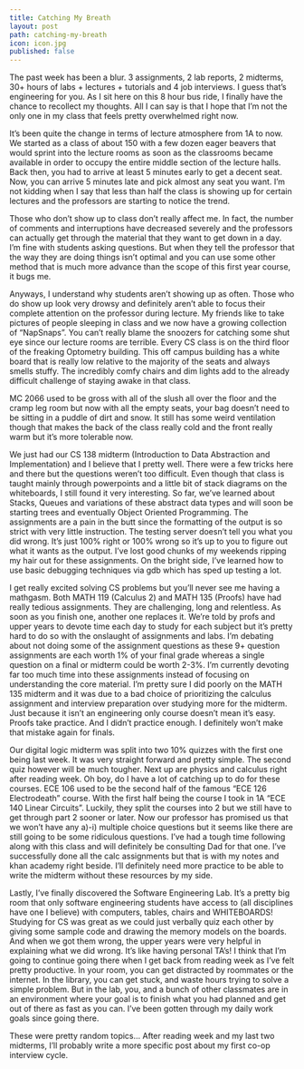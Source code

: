 ```yaml
---
title: Catching My Breath
layout: post
path: catching-my-breath
icon: icon.jpg
published: false
---
```


The past week has been a blur. 3 assignments, 2 lab reports, 2 midterms, 30+ hours of labs + lectures + tutorials and 4 job interviews. I guess that’s engineering for you. As I sit here on this 8 hour bus ride, I finally have the chance to recollect my thoughts. All I can say is that I hope that I’m not the only one in my class that feels pretty overwhelmed right now.

It’s been quite the change in terms of lecture atmosphere from 1A to now. We started as a class of about 150 with a few dozen eager beavers that would sprint into the lecture rooms as soon as the classrooms became available in order to occupy the entire middle section of the lecture halls. Back then, you had to arrive at least 5 minutes early to get a decent seat. Now, you can arrive 5 minutes late and pick almost any seat you want. I’m not kidding when I say that less than half the class is showing up for certain lectures and the professors are starting to notice the trend.

Those who don’t show up to class don’t really affect me. In fact, the number of comments and interruptions have decreased severely and the professors can actually get through the material that they want to get down in a day. I’m fine with students asking questions. But when they tell the professor that the way they are doing things isn’t optimal and you can use some other method that is much more advance than the scope of this first year course, it bugs me.

Anyways, I understand why students aren’t showing up as often. Those who do show up look very drowsy and definitely aren’t able to focus their complete attention on the professor during lecture. My friends like to take pictures of people sleeping in class and we now have a growing collection of “NapSnaps”. You can’t really blame the snoozers for catching some shut eye since our lecture rooms are terrible. Every CS class is on the third floor of the freaking Optometry building. This off campus building has a white board that is really low relative to the majority of the seats and always smells stuffy. The incredibly comfy chairs and dim lights add to the already difficult challenge of staying awake in that class.

MC 2066 used to be gross with all of the slush all over the floor and the cramp leg room but now with all the empty seats, your bag doesn’t need to be sitting in a puddle of dirt and snow. It still has some weird ventilation though that makes the back of the class really cold and the front really warm but it’s more tolerable now.

We just had our CS 138 midterm (Introduction to Data Abstraction and Implementation) and I believe that I pretty well. There were a few tricks here and there but the questions weren’t too difficult. Even though that class is taught mainly through powerpoints and a little bit of stack diagrams on the whiteboards, I still found it very interesting. So far, we’ve learned about Stacks, Queues and variations of these abstract data types and will soon be starting trees and eventually Object Oriented Programming. The assignments are a pain in the butt since the formatting of the output is so strict with very little instruction. The testing server doesn’t tell you what you did wrong. It’s just 100% right or 100% wrong so it’s up to you to figure out what it wants as the output. I’ve lost good chunks of my weekends ripping my hair out for these assignments. On the bright side, I’ve learned how to use basic debugging techniques via gdb which has sped up testing a lot.

I get really excited solving CS problems but you’ll never see me having a mathgasm. Both MATH 119 (Calculus 2) and MATH 135 (Proofs) have had really tedious assignments. They are challenging, long and relentless. As soon as you finish one, another one replaces it. We’re told by profs and upper years to devote time each day to study for each subject but it’s pretty hard to do so with the onslaught of assignments and labs. I’m debating about not doing some of the assignment questions as these 9+ question assignments are each worth 1% of your final grade whereas a single question on a final or midterm could be worth 2-3%. I’m currently devoting far too much time into these assignments instead of focusing on understanding the core material. I’m pretty sure I did poorly on the MATH 135 midterm and it was due to a bad choice of prioritizing the calculus assignment and interview preparation over studying more for the midterm. Just because it isn’t an engineering only course doesn’t mean it’s easy. Proofs take practice. And I didn’t practice enough. I definitely won’t make that mistake again for finals.

Our digital logic midterm was split into two 10% quizzes with the first one being last week. It was very straight forward and pretty simple. The second quiz however will be much tougher. Next up are physics and calculus right after reading week. Oh boy, do I have a lot of catching up to do for these courses. ECE 106 used to be the second half of the famous “ECE 126 Electrodeath” course. With the first half being the course I took in 1A “ECE 140 Linear Circuits”. Luckily, they split the courses into 2 but we still have to get through part 2 sooner or later. Now our professor has promised us that we won’t have any a)-i) multiple choice questions but it seems like there are still going to be some ridiculous questions. I’ve had a tough time following along with this class and will definitely be consulting Dad for that one. I’ve successfully done all the calc assignments but that is with my notes and khan academy right beside. I’ll definitely need more practice to be able to write the midterm without these resources by my side.

Lastly, I’ve finally discovered the Software Engineering Lab. It’s a pretty big room that only software engineering students have access to (all disciplines have one I believe) with computers, tables, chairs and WHITEBOARDS! Studying for CS was great as we could just verbally quiz each other by giving some sample code and drawing the memory models on the boards. And when we got them wrong, the upper years were very helpful in explaining what we did wrong. It’s like having personal TA’s! I think that I’m going to continue going there when I get back from reading week as I’ve felt pretty productive. In your room, you can get distracted by roommates or the internet. In the library, you can get stuck, and waste hours trying to solve a simple problem. But in the lab, you, and a bunch of other classmates are in an environment where your goal is to finish what you had planned and get out of there as fast as you can. I’ve been gotten through my daily work goals since going there.

These were pretty random topics… After reading week and my last two midterms, I’ll probably write a more specific post about my first co-op interview cycle.
